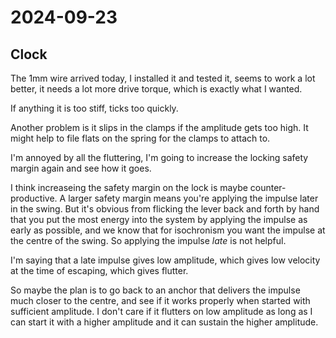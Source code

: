 # 2024-09-23

## Clock

The 1mm wire arrived today, I installed it and tested it, seems to work a lot better, it needs a lot more drive torque, which
is exactly what I wanted.

If anything it is too stiff, ticks too quickly.

Another problem is it slips in the clamps if the amplitude gets too high. It might help to file flats on the spring for the clamps
to attach to.

I'm annoyed by all the fluttering, I'm going to increase the locking safety margin again and see how it goes.

I think increaseing the safety margin on the lock is maybe counter-productive. A larger safety margin means you're applying the impulse
later in the swing. But it's obvious from flicking the lever back and forth by hand that you put the most energy into the system by applying
the impulse as early as possible, and we know that for isochronism you want the impulse at the centre of the swing. So applying
the impulse *late* is not helpful.

I'm saying that a late impulse gives low amplitude, which gives low velocity at the time of escaping, which gives flutter.

So maybe the plan is to go back to an anchor that delivers the impulse much closer to the centre, and see if it works properly
when started with sufficient amplitude. I don't care if it flutters on low amplitude as long as I can start it with a higher amplitude
and it can sustain the higher amplitude.
